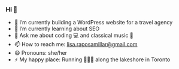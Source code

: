 ### Hi 👋
- 🔭 I’m currently building a WordPress website for a travel agency
- 🌱 I’m currently learning about SEO
- 💬 Ask me about coding 💻 and classical music 🎹
- 📫 How to reach me: lisa.raposamillar@gmail.com
- 😄 Pronouns: she/her
- ⚡ My happy place: Running 🏃🏻‍♀️ along the lakeshore in Toronto  


<!--
**raposamillar/raposamillar** is a ✨ _special_ ✨ repository because its `README.md` (this file) appears on your GitHub profile.

Here are some ideas to get you started:

- 🔭 I’m currently working on ...
- 🌱 I’m currently learning ...
- 👯 I’m looking to collaborate on ...
- 🤔 I’m looking for help with ...
- 💬 Ask me about ...
- 📫 How to reach me: ...
- 😄 Pronouns: ...
- ⚡ Fun fact: ...
-->
